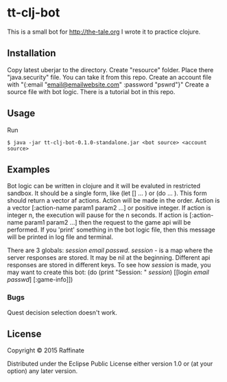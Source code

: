 # tt-clj-bot

This is a small bot for http://the-tale.org
I wrote it to practice clojure.

## Installation

Copy latest uberjar to the directory. Create "resource" folder.
Place there "java.security" file. You can take it from this repo.
Create an account file with "{:email "email@emailwebsite.com" :password "pswrd"}"
Create a source file with bot logic. There is a tutorial bot in this repo.

## Usage

   Run

    $ java -jar tt-clj-bot-0.1.0-standalone.jar <bot source> <account source>

## Examples

   Bot logic can be written in clojure and it will be evaluted in restricted sandbox.
   It should be a single form, like (let [] ... ) or (do ... ).
   This form should return a vector af actions. Action will be made
   in the order.
   Action is a vector [:action-name param1 param2 ...] or positive integer.
   If action is integer n, the execution will pause for the n seconds.
   If action is [:action-name param1 param2 ...] then the request to the
   game api will be performed.
   If you 'print' something in the bot logic file, then this message will
   be printed in log file and terminal.

   There are 3 globals: *session* *email* *passwd*.
   *session* - is a map where the server responses are stored.
               It may be nil at the beginning. Different api responses
               are stored in different keys.
               To see how *session* is made,
               you may want to create this bot:
               (do
                 (print "Session: " *session*)
                 [[login *email* *passwd*]
                 [:game-info]])

### Bugs
  Quest decision selection doesn't work.
## License

Copyright © 2015 Raffinate

Distributed under the Eclipse Public License either version 1.0 or (at
your option) any later version.
